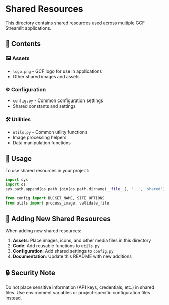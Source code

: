 # Shared Resources

This directory contains shared resources used across multiple GCF Streamlit applications.

## 📁 Contents

### 🖼️ Assets
- `logo.png` - GCF logo for use in applications
- Other shared images and assets

### ⚙️ Configuration
- `config.py` - Common configuration settings
- Shared constants and settings

### 🛠️ Utilities
- `utils.py` - Common utility functions
- Image processing helpers
- Data manipulation functions

## 🔧 Usage

To use shared resources in your project:

```python
import sys
import os
sys.path.append(os.path.join(os.path.dirname(__file__), '..', 'shared'))

from config import BUCKET_NAME, SITE_OPTIONS
from utils import process_image, validate_file
```

## 📝 Adding New Shared Resources

When adding new shared resources:

1. **Assets**: Place images, icons, and other media files in this directory
2. **Code**: Add reusable functions to `utils.py`
3. **Configuration**: Add shared settings to `config.py`
4. **Documentation**: Update this README with new additions

## 🔒 Security Note

Do not place sensitive information (API keys, credentials, etc.) in shared files. Use environment variables or project-specific configuration files instead.
